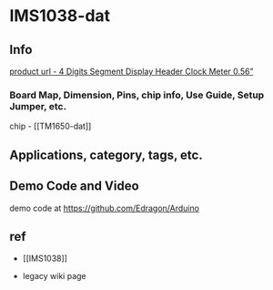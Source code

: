 
# IMS1038-dat

## Info

[product url - 4 Digits Segment Display Header Clock Meter 0.56”](https://www.electrodragon.com/product/4-digits-segment-display-header-clock-meter-0-56-version/)

### Board Map, Dimension, Pins, chip info, Use Guide, Setup Jumper, etc.

chip - [[TM1650-dat]]


## Applications, category, tags, etc. 


## Demo Code and Video

demo code at https://github.com/Edragon/Arduino



## ref 

- [[IMS1038]] 

- legacy wiki page 
